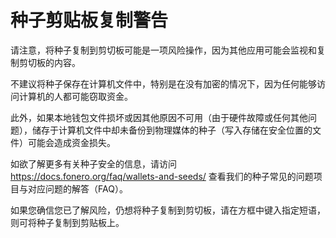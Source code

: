 # 种子剪贴板复制警告

请注意，将种子复制到剪切板可能是一项风险操作，因为其他应用可能会监视和复制剪切板的内容。

不建议将种子保存在计算机文件中，特别是在没有加密的情况下，因为任何能够访问计算机的人都可能窃取资金。

此外，如果本地钱包文件损坏或因其他原因不可用（由于硬件故障或任何其他问题），储存于计算机文件中却未备份到物理媒体的种子（写入存储在安全位置的文件）可能会造成资金损失。

如欲了解更多有关种子安全的信息，请访问 https://docs.fonero.org/faq/wallets-and-seeds/ 查看我们的种子常见的问题项目与对应问题的解答（FAQ）。

如果您确信您已了解风险，仍想将种子复制到剪切板，请在方框中键入指定短语，则可将种子复制到剪贴板上。
